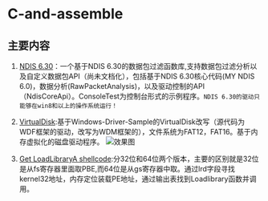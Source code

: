 C-and-assemble
=============
主要内容
---------------
1. [NDIS 6.30](https://github.com/Iamgublin/C-and-assemble/tree/master/NDIS%206.30)：一个基于NDIS 6.30的数据包过滤函数库,支持数据包过滤分析以及自定义数据包API（尚未文档化），包括基于NDIS 6.30核心代码(MY NDIS 6.0)，数据分析(RawPacketAnalysis)，以及驱动控制的API（NdisCoreApi）。ConsoleTest为控制台形式的示例程序。`NDIS 6.30的驱动只能够在win8和以上的操作系统运行！`</br>


2. [VirtualDisk](https://github.com/Iamgublin/C-and-assemble/tree/master/VirtualDisk):基于Windows-Driver-Sample的VirtualDisk改写（源代码为WDF框架的驱动，改写为WDM框架的），文件系统为FAT12，FAT16。基于内存虚拟化的磁盘驱动程序。
![效果图](https://github.com/Iamgublin/C-and-assemble/blob/master/VirtualDisk/效果图.png)
3. [Get LoadLibraryA shellcode](https://github.com/Iamgublin/C-and-assemble/tree/master/Get%20LoadLibraryA%20shellcode(x64)):分32位和64位两个版本，主要的区别就是32位是从fs寄存器里面取PBE,而64位是从gs寄存器中取。通过lrd字段寻找kernel32地址，内存定位装载PE地址，通过输出表找到Loadlibrary函数并调用。
